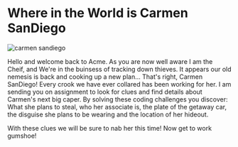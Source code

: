 # Where in the World is Carmen SanDiego
![carmen sandiego](https://styleworkscreative.com/wp-content/uploads/2018/09/Carmen-Sandiego-Logo-A.png)

Hello and welcome back to Acme. As you are now well aware I am the Cheif, and We're in the buinsess of tracking down thieves. It appears our old nemesis is back and cooking up a new plan... That's right, Carmen SanDiego! Every crook we have ever collared has been working for her. I am sending you on assignment to look for clues and find details about Carmen's next big caper. By solving these coding challenges you discover: What she plans to steal, who her associate is, the plate of the getaway car, the disguise she plans to be wearing and the location of her hideout.

With these clues we will be sure to nab her this time! Now get to work gumshoe!
